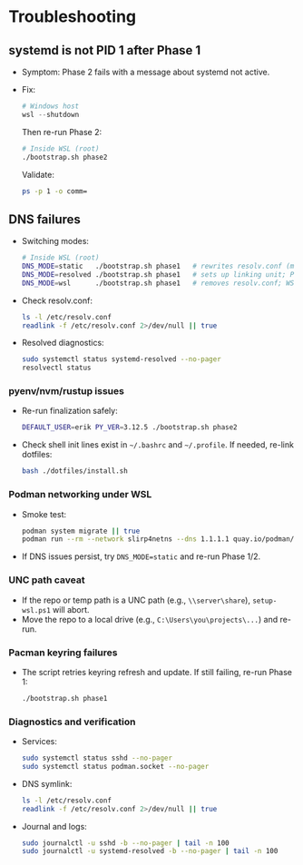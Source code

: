 # Troubleshooting

## systemd is not PID 1 after Phase 1

- Symptom: Phase 2 fails with a message about systemd not active.
- Fix:

  ```powershell
  # Windows host
  wsl --shutdown
  ```

  Then re-run Phase 2:

  ```bash
  # Inside WSL (root)
  ./bootstrap.sh phase2
  ```

  Validate:

  ```bash
  ps -p 1 -o comm=
  ```

## DNS failures

- Switching modes:

  ```bash
  # Inside WSL (root)
  DNS_MODE=static   ./bootstrap.sh phase1   # rewrites resolv.conf (may set immutable)
  DNS_MODE=resolved ./bootstrap.sh phase1   # sets up linking unit; Phase 2 enables resolved
  DNS_MODE=wsl      ./bootstrap.sh phase1   # removes resolv.conf; WSL will regenerate
  ```

- Check resolv.conf:

  ```bash
  ls -l /etc/resolv.conf
  readlink -f /etc/resolv.conf 2>/dev/null || true
  ```

- Resolved diagnostics:

  ```bash
  sudo systemctl status systemd-resolved --no-pager
  resolvectl status
  ```

### pyenv/nvm/rustup issues

- Re-run finalization safely:

  ```bash
  DEFAULT_USER=erik PY_VER=3.12.5 ./bootstrap.sh phase2
  ```

- Check shell init lines exist in `~/.bashrc` and `~/.profile`. If needed, re-link dotfiles:

  ```bash
  bash ./dotfiles/install.sh
  ```

### Podman networking under WSL

- Smoke test:

  ```bash
  podman system migrate || true
  podman run --rm --network slirp4netns --dns 1.1.1.1 quay.io/podman/hello
  ```

- If DNS issues persist, try `DNS_MODE=static` and re-run Phase 1/2.

### UNC path caveat

- If the repo or temp path is a UNC path (e.g., `\\server\share`), `setup-wsl.ps1` will abort.
- Move the repo to a local drive (e.g., `C:\Users\you\projects\...`) and re-run.

### Pacman keyring failures

- The script retries keyring refresh and update. If still failing, re-run Phase 1:

  ```bash
  ./bootstrap.sh phase1
  ```

### Diagnostics and verification

- Services:

  ```bash
  sudo systemctl status sshd --no-pager
  sudo systemctl status podman.socket --no-pager
  ```

- DNS symlink:

  ```bash
  ls -l /etc/resolv.conf
  readlink -f /etc/resolv.conf 2>/dev/null || true
  ```

- Journal and logs:

  ```bash
  sudo journalctl -u sshd -b --no-pager | tail -n 100
  sudo journalctl -u systemd-resolved -b --no-pager | tail -n 100
  ```
